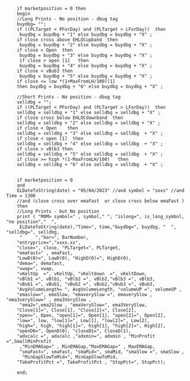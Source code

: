 
        if marketposition = 0 then 
        begin
        //Long Prints - No position - dbug tag
        buydbg= ""; 
        if ((PLTarget < PForDay) and (PLTarget > LForDay))  then
         buydbg = buydbg + "1" else buydbg = buydbg + "X" ;
        if close cross above EHLOCupband  then
         buydbg = buydbg + "2" else buydbg = buydbg + "X" ;
        if close > Open  then
         buydbg = buydbg + "3" else buydbg = buydbg + "X" ;
         if close > open [1]   then
         buydbg = buydbg + "4" else buydbg = buydbg + "X" ; 
        if close < vBub3 then
         buydbg = buydbg + "5" else buydbg = buydbg + "X" ;
        if close <= low *(1+MaxFromLH/100)[1]  
        then buydbg = buydbg + "6" else buydbg = buydbg + "X" ;

        //Short Prints - No position - dbug tag
        selldbg = "";
        if ((PLTarget < PForDay) and (PLTarget > LForDay))  then
        selldbg = selldbg + "1" else selldbg = selldbg + "X" ;
        if close cross below EHLOCdownband  then
        selldbg = selldbg + "2" else selldbg = selldbg + "X" ;
        if close < Open    then
        selldbg = selldbg + "3" else selldbg = selldbg  + "X" ;
        if close < open [1]  then
        selldbg = selldbg + "4" else selldbg = selldbg  + "X" ;
        if close > vBlb3 then
        selldbg = selldbg + "5" else selldbg = selldbg  + "X" ;
        if close >= high *(1-MaxFromLH/100)   then
        selldbg = selldbg + "6" else selldbg = selldbg  + "X" ;


        if marketposition = 0  
        and
        ELDateToString(date) = "05/04/2023" //and symbol = "soxs" //and Time = 1300
        //and (close cross over emaFast  or close cross below emaFast )
        then
        //Long Prints - but No position
        print ( "MOM> symbol=" , symbol," ", "islong=", is_long_symbol,  "no position","  ",
         ELDateToString(date),"Time=", time,"buydbg=", buydbg, "  ", "selldbg=", selldbg,
         "     ","bar=", BarNumber,
        "entryprice=","xxxx.xx", 
        "close=", close, "PLTarget=", PLTarget,
        "emaFast=" , emaFast, 
        "LowD(0)=", LowD(0), "HighD(0)=", HighD(0), 
        "dema=", demafast,
        "vwap=", vwap,
        "vKeltUp  =", vKeltUp, "vKeltdown  =", vKeltDown, 
        "vBlb1 =", vBlb1, "vBlb2 =", vBlb2,"vBlb3 =", vBlb3,
        "vBub1 =", vBub1, "vBub2 =", vBub2,"vBub3 =", vBub3,
        "AvgVolumeLength= ", AvgVolumeLength, "volumeUP =", volumeUP ,
        "emaslow=", emaSlow, "emaverySlow =", emaverySlow , "ema3verySlow=" , ema3VerySlow , 
         "ema2=",ema2Slow , "emaVerySlow=", ema3VerySlow, 
        "Close[1]=", Close[1], "Close[2]=", Close[2],
        "open=", Open, "open[1]=", Open[1], "open[2]=", Open[2],
        "low=", low, "low[1]=", Low[1], "low[2]=", Low[2],
        "high=", high, "high[1]=", high[1], "high[2]=", High[2],
        "openD0=", OpenD(0), "closeD1=", CloseD(1),
        "adxcalc =", adxcalc ,"adxmin=", adxmin , "MinProfit =",SmallMinProfit
         ,"MinEMAGap=" , MinEMAGap,"MaxEMAGap=" , MaxEMAGap,
         "smaFast=", smaFast, "smaMid=", smaMid, "smaSlow =", smaSlow ,
          "MinGapSlowToMid=", MinGapSlowToMid,  
        "TakeProfitPct =", TakeProfitPct , "StopPct=", StopPct);

        end;
